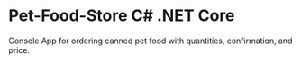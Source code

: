 # Pet-Food-Store C# .NET Core
Console App for ordering canned pet food with quantities, confirmation, and price.
